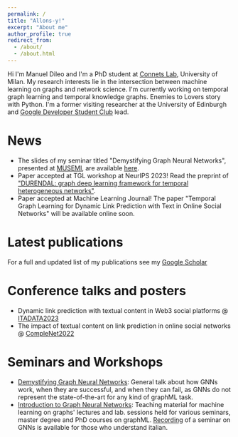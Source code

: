 ```yaml
---
permalink: /
title: "Allons-y!"
excerpt: "About me"
author_profile: true
redirect_from: 
  - /about/
  - /about.html
---
```


Hi I'm Manuel Dileo and I'm a PhD student at [Connets Lab](connets.di.unimi.it), University of Milan. My research interests lie in the intersection between machine learning on graphs and network science. I'm currently working on temporal graph learning and temporal knowledge graphs. Enemies to Lovers story with Python. I'm a former visiting researcher at the University of Edinburgh and [Google Developer Student Club](https://developers.google.com/community/dsc) lead.

News
======
- The slides of my seminar titled "Demystifying Graph Neural Networks", presented at [MUSEMI](musemi.di.unimi.it), are available [here](https://github.com/manuel-dileo/intro-gnn/blob/main/musemi/musemi_demystifying_gnns.pdf).
- Paper accepted at TGL workshop at NeurIPS 2023! Read the preprint of ["DURENDAL: graph deep learning framework for temporal heterogeneous networks"](https://arxiv.org/abs/2310.00336).
- Paper accepted at Machine Learning Journal! The paper "Temporal Graph Learning for Dynamic Link Prediction with Text in Online Social Networks" will be available online soon. 

Latest publications
======
For a full and updated list of my publications see my [Google Scholar](https://scholar.google.com/citations?user=g6FUHEgAAAAJ&hl=it)

Conference talks and posters
======
- Dynamic link prediction with textual content in Web3 social platforms @ [ITADATA2023](https://www.itadata.it/)
- The impact of textual content on link prediction in online social networks @ [CompleNet2022](https://complenet.weebly.com/)

Seminars and Workshops
======
- [Demystifying Graph Neural Networks](https://github.com/manuel-dileo/intro-gnn/blob/main/musemi/musemi_demystifying_gnns.pdf): General talk about how GNNs work, when they are successful, and when they can fail, as GNNs do not represent the state-of-the-art for any kind of graphML task. 
- [Introduction to Graph Neural Networks](https://github.com/manuel-dileo/intro-gnn): Teaching material for machine learning on graphs' lectures and lab. sessions held for various seminars, master degree and PhD courses on graphML. [Recording](https://www.youtube.com/watch?v=lbUjLRt3CHU) of a seminar on GNNs is available for those who understand italian. 
